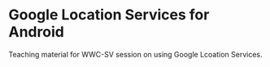 # Google Location Services for Android
Teaching material for WWC-SV session on using Google Lcoation Services.
